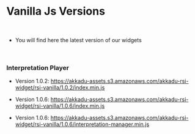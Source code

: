 
# Vanilla Js Versions

<br>

* You will find here the latest version of our widgets

<br>

### Interpretation Player

 
 - Version 1.0.2: https://akkadu-assets.s3.amazonaws.com/akkadu-rsi-widget/rsi-vanilla/1.0.2/index.min.js 
 - Version 1.0.6: https://akkadu-assets.s3.amazonaws.com/akkadu-rsi-widget/rsi-vanilla/1.0.6/index.min.js 

 
 - Version 1.0.6: https://akkadu-assets.s3.amazonaws.com/akkadu-rsi-widget/rsi-vanilla/1.0.6/interpretation-manager.min.js